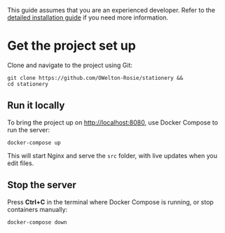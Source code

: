 This guide assumes that you are an experienced developer. Refer to the [detailed installation guide](https://github.com/OWelton-Rosie/stationery/blob/main/docs/detailed-guide.md) if you need more information.  

# Get the project set up
Clone and navigate to the project using Git:

```
git clone https://github.com/OWelton-Rosie/stationery &&
cd stationery
```

## Run it locally
To bring the project up on [http://localhost:8080](http://localhost:8080), use Docker Compose to run the server:

```
docker-compose up
```

This will start Nginx and serve the `src` folder, with live updates when you edit files.

## Stop the server
Press **Ctrl+C** in the terminal where Docker Compose is running, or stop containers manually:

```
docker-compose down
```

